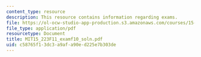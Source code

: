 ```yaml
---
content_type: resource
description: This resource contains information regarding exams.
file: https://ol-ocw-studio-app-production.s3.amazonaws.com/courses/15-223-global-markets-national-politics-and-the-competitive-advantage-of-firms-fall-2011/c58765f13dc3a9afa90ed225e7b303de_MIT15_223F11_examf10_soln.pdf
file_type: application/pdf
resourcetype: Document
title: MIT15_223F11_examf10_soln.pdf
uid: c58765f1-3dc3-a9af-a90e-d225e7b303de
---
```

